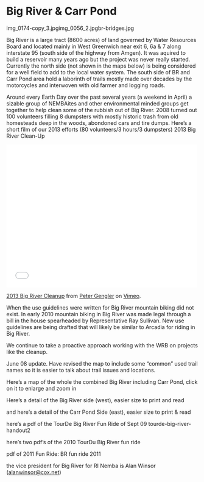 # Big River & Carr Pond
img_0174-copy_3.jpgimg_0056_2.jpgbr-bridges.jpg

Big River is a large tract (8600 acres) of land governed by Water Resources Board and located mainly in West Greenwich near exit 6, 6a & 7 along interstate 95 (south side of the highway from Amgen). It was aquired to build a reservoir many years ago but the project was never really started. Currently the north side (not shown in the maps below) is being considered for a well field to add to the local water system. The south side of BR and Carr Pond area hold a laborinth of trails mostly made over decades by the motorcycles and interwoven with old farmer and logging roads.

Around every Earth Day over the past several years (a weekend in April) a sizable group of NEMBAites and other environmental minded groups get together to help clean some of the rubbish out of Big River. 2008 turned out 100 volunteers filling 8 dumpsters with mostly historic trash from old homesteads deep in the woods, abondoned cars and tire dumps. Here’s a short film of our 2013 efforts (80 volunteers/3 hours/3 dumpsters) 2013 Big River Clean-Up

<iframe src="//player.vimeo.com/video/64631624" width="500" height="375" frameborder="0" webkitallowfullscreen mozallowfullscreen allowfullscreen></iframe> <p><a href="http://vimeo.com/64631624">2013 Big River Cleanup</a> from <a href="http://vimeo.com/user6820818">Peter Gengler</a> on <a href="https://vimeo.com">Vimeo</a>.</p>

When the use guidelines were written for Big River mountain biking did not exist. In early 2010 mountain biking in Big River was made legal through a bill in the house spearheaded by Representative Ray Sullivan. New use guidelines are being drafted that will likely be similar to Arcadia for riding in Big River.

We continue to take a proactive approach working with the WRB on projects like the cleanup.

June 08 update. Have revised the map to include some “common” used trail names so it is easier to talk about trail issues and locations.

Here’s a map of the whole the combined Big River including Carr Pond, click on it to enlarge and zoom in


Here’s a detail of the Big River side (west), easier size to print and read


and here’s a detail of the Carr Pond Side (east), easier size to print & read


here’s a pdf of the TourDe Big River Fun Ride of Sept 09
tourde-big-river-handout2

here’s two pdf’s of the 2010 TourDu Big River fun ride



pdf of 2011 Fun Ride:
BR fun ride 2011

the vice president for Big River for RI Nemba is Alan Winsor
(alanwinsor@cox.net)